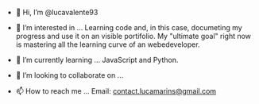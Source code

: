 - 👋 Hi, I’m @lucavalente93

- 👀 I’m interested in ...
  Learning code and, in this case, documeting my progress and use it on an visible portifolio. My "ultimate goal" right now is mastering all the learning curve of an webedeveloper.

- 🌱 I’m currently learning ...
  JavaScript and Python.
  
- 💞️ I’m looking to collaborate on ...

- 📫 How to reach me ...
Email: contact.lucamarins@gmail.com

<!---
lucavalente93/lucavalente93 is a ✨ special ✨ repository because its `README.md` (this file) appears on your GitHub profile.
You can click the Preview link to take a look at your changes.
--->
